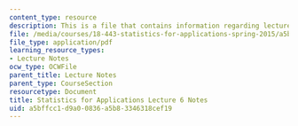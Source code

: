 ```yaml
---
content_type: resource
description: This is a file that contains information regarding lecture 6 notes.
file: /media/courses/18-443-statistics-for-applications-spring-2015/a5bffcc1d9a00836a5b83346318cef19_MIT18_443S15_LEC6.pdf
file_type: application/pdf
learning_resource_types:
- Lecture Notes
ocw_type: OCWFile
parent_title: Lecture Notes
parent_type: CourseSection
resourcetype: Document
title: Statistics for Applications Lecture 6 Notes
uid: a5bffcc1-d9a0-0836-a5b8-3346318cef19
---
```

